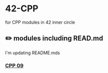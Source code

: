 # 42-CPP
for CPP modules in 42 inner circle

## ✏️ modules including READ.md 
I'm updating README.mds 
### [CPP 09](https://github.com/ebang091/42-CPP/blob/master/cpp09/Readme.md)
